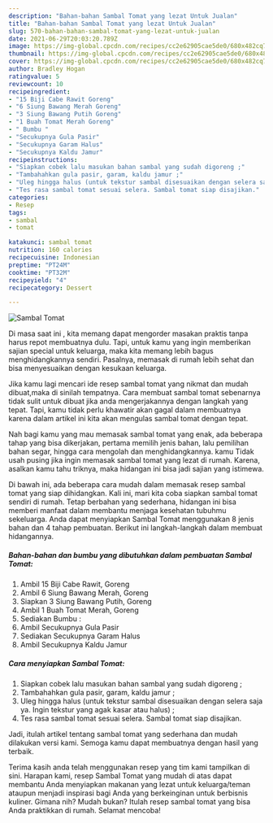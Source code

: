 ```yaml
---
description: "Bahan-bahan Sambal Tomat yang lezat Untuk Jualan"
title: "Bahan-bahan Sambal Tomat yang lezat Untuk Jualan"
slug: 570-bahan-bahan-sambal-tomat-yang-lezat-untuk-jualan
date: 2021-06-29T20:03:20.789Z
image: https://img-global.cpcdn.com/recipes/cc2e62905cae5de0/680x482cq70/sambal-tomat-foto-resep-utama.jpg
thumbnail: https://img-global.cpcdn.com/recipes/cc2e62905cae5de0/680x482cq70/sambal-tomat-foto-resep-utama.jpg
cover: https://img-global.cpcdn.com/recipes/cc2e62905cae5de0/680x482cq70/sambal-tomat-foto-resep-utama.jpg
author: Bradley Hogan
ratingvalue: 5
reviewcount: 10
recipeingredient:
- "15 Biji Cabe Rawit Goreng"
- "6 Siung Bawang Merah Goreng"
- "3 Siung Bawang Putih Goreng"
- "1 Buah Tomat Merah Goreng"
- " Bumbu "
- "Secukupnya Gula Pasir"
- "Secukupnya Garam Halus"
- "Secukupnya Kaldu Jamur"
recipeinstructions:
- "Siapkan cobek lalu masukan bahan sambal yang sudah digoreng ;"
- "Tambahahkan gula pasir, garam, kaldu jamur ;"
- "Uleg hingga halus (untuk tekstur sambal disesuaikan dengan selera saja ya. Ingin tekstur yang agak kasar atau halus) ;"
- "Tes rasa sambal tomat sesuai selera. Sambal tomat siap disajikan."
categories:
- Resep
tags:
- sambal
- tomat

katakunci: sambal tomat 
nutrition: 160 calories
recipecuisine: Indonesian
preptime: "PT24M"
cooktime: "PT32M"
recipeyield: "4"
recipecategory: Dessert

---
```



![Sambal Tomat](https://img-global.cpcdn.com/recipes/cc2e62905cae5de0/680x482cq70/sambal-tomat-foto-resep-utama.jpg)

Di masa  saat ini , kita memang dapat mengorder masakan praktis tanpa harus repot membuatnya dulu. Tapi, untuk kamu yang ingin memberikan sajian special untuk keluarga, maka kita memang lebih bagus menghidangkannya sendiri. Pasalnya, memasak di rumah lebih sehat dan bisa menyesuaikan dengan kesukaan keluarga.

Jika kamu lagi mencari ide resep sambal tomat yang nikmat dan mudah dibuat,maka di sinilah tempatnya. Cara membuat sambal tomat  sebenarnya tidak sulit untuk dibuat jika anda mengerjakannya dengan langkah yang tepat. Tapi, kamu tidak perlu khawatir akan gagal dalam membuatnya 
karena dalam artikel ini kita akan mengulas sambal tomat dengan tepat.  



Nah bagi kamu yang mau memasak sambal tomat yang enak, ada beberapa tahap yang bisa dikerjakan, pertama memilih jenis bahan, lalu pemilihan bahan segar, hingga cara mengolah dan menghidangkannya. kamu Tidak usah pusing jika ingin memasak sambal tomat yang lezat di rumah. Karena, asalkan kamu  tahu triknya, maka hidangan ini bisa jadi sajian yang istimewa.

Di bawah ini, ada beberapa cara mudah dalam memasak resep sambal tomat yang siap dihidangkan. Kali ini, mari kita coba siapkan sambal tomat sendiri di rumah. Tetap berbahan yang sederhana, hidangan ini bisa memberi manfaat dalam membantu menjaga kesehatan tubuhmu sekeluarga. Anda dapat menyiapkan Sambal Tomat menggunakan 8 jenis bahan dan 4 tahap pembuatan. Berikut ini langkah-langkah dalam membuat hidangannya.

<!--inarticleads1-->

##### Bahan-bahan dan bumbu yang dibutuhkan dalam pembuatan Sambal Tomat:

1. Ambil 15 Biji Cabe Rawit, Goreng
1. Ambil 6 Siung Bawang Merah, Goreng
1. Siapkan 3 Siung Bawang Putih, Goreng
1. Ambil 1 Buah Tomat Merah, Goreng
1. Sediakan  Bumbu :
1. Ambil Secukupnya Gula Pasir
1. Sediakan Secukupnya Garam Halus
1. Ambil Secukupnya Kaldu Jamur




<!--inarticleads2-->

##### Cara menyiapkan Sambal Tomat:

1. Siapkan cobek lalu masukan bahan sambal yang sudah digoreng ;
1. Tambahahkan gula pasir, garam, kaldu jamur ;
1. Uleg hingga halus (untuk tekstur sambal disesuaikan dengan selera saja ya. Ingin tekstur yang agak kasar atau halus) ;
1. Tes rasa sambal tomat sesuai selera. Sambal tomat siap disajikan.




Jadi, itulah artikel tentang  sambal tomat  yang sederhana dan mudah dilakukan versi kami. Semoga kamu dapat membuatnya dengan hasil yang terbaik. 

Terima kasih anda telah menggunakan resep yang tim kami tampilkan di sini. Harapan kami, resep  Sambal Tomat yang mudah di atas dapat membantu Anda menyiapkan makanan yang lezat untuk keluarga/teman ataupun menjadi inspirasi bagi Anda yang berkeinginan untuk berbisnis kuliner. Gimana nih? Mudah bukan? Itulah resep sambal tomat yang bisa Anda praktikkan di rumah. Selamat mencoba!

